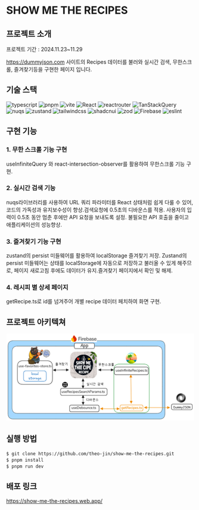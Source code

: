 # SHOW ME THE RECIPES

## 프로젝트 소개

프로젝트 기간 : 2024.11.23~11.29

https://dummyjson.com 사이트의 Recipes 데이터를 불러와 실시간 검색, 무한스크롤, 즐겨찾기등을 구현한 페이지 입니다.

## 기술 스택

<p>
<img src="https://img.shields.io/badge/typescript-3178C6?&logo=typescript&logoColor=white"  alt="typescript">
<img src="https://img.shields.io/badge/pnpm-F69220?&logo=pnpm&logoColor=white" alt="pnpm">
<img src="https://img.shields.io/badge/vite-646CFF?&logo=vite&logoColor=white" alt="vite">
<img src="https://img.shields.io/badge/React-61DAFB?&logo=React&logoColor=white"  alt="React">
<img src="https://img.shields.io/badge/reactrouter-CA4245?&logo=reactrouter&logoColor=white"  alt="reactrouter">
<img src="https://img.shields.io/badge/TanStackQuery-FF4154?&logo=ReactQuery&logoColor=white" alt="TanStackQuery">
<img src="https://img.shields.io/badge/nuqs-000000?&logo=nuqs&logoColor=white" alt="nuqs">
<img src="https://img.shields.io/badge/zustand-000000?&logo=zustand&logoColor=white" alt="zustand">
<img src="https://img.shields.io/badge/tailwindcss-06B6D4?&logo=tailwindcss&logoColor=white" alt="tailwindcss">
<img src="https://img.shields.io/badge/shadcnui-000000?&logo=shadcnui&logoColor=white" alt="shadcnui">
<img src="https://img.shields.io/badge/zod-3E67B1?&logo=zod&logoColor=white" alt="zod">
<img src="https://img.shields.io/badge/Firebase-DD2C00?&logo=firebase&logoColor=white" alt="Firebase">
<img src="https://img.shields.io/badge/eslint-4B32C3?&logo=eslint&logoColor=white" alt="eslint">
</p>

## 구현 기능

### 1. 무한 스크롤 기능 구현

useInfiniteQuery 와 react-intersection-observer를 활용하여 무한스크롤 기능 구현.

### 2. 실시간 검색 기능

nuqs라이브러리를 사용하여 URL 쿼리 파라미터를 React 상태처럼 쉽게 다룰 수 있어, 코드의 가독성과 유지보수성이 향상.검색요청에 0.5초의 디바운스를 적용. 사용자의 입력이 0.5초 동안 멈춘 후에만 API 요청을 보내도록 설정. 불필요한 API 호출을 줄이고 애플리케이션의 성능향상.

### 3. 즐겨찾기 기능 구현

zustand의 persist 미들웨어를 활용하여 localStorage 즐겨찾기 저장. Zustand의 persist 미들웨어는 상태를 localStorage에 자동으로 저장하고 불러올 수 있게 해주므로, 페이지 새로고침 후에도 데이터가 유지.즐겨찾기 페이지에서 확인 및 해제.

### 4. 레시피 별 상세 페이지

getRecipe.ts로 id를 넘겨주어 개별 recipe 데이터 페치하여 화면 구현.

## 프로젝트 아키텍쳐

![alt text](image-1.png)

## 실행 방법

```sh
$ git clone https://github.com/theo-jin/show-me-the-recipes.git
$ pnpm install
$ pnpm run dev
```

## 배포 링크

https://show-me-the-recipes.web.app/

